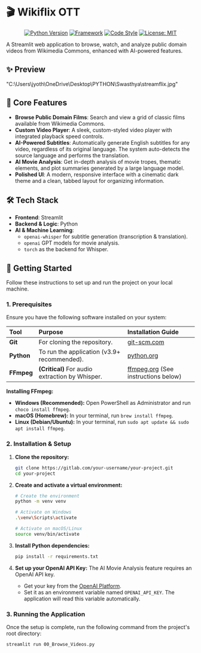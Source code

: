 # 🎬 Wikiflix OTT

<div align="center">

[![Python Version](https://img.shields.io/badge/Python-3.9%2B-blue.svg)](https://www.python.org/downloads/)
[![Framework](https://img.shields.io/badge/Framework-Streamlit-red.svg)](https://streamlit.io)
[![Code Style](https://img.shields.io/badge/Code%20Style-black-000000.svg)](https://github.com/psf/black)
[![License: MIT](https://img.shields.io/badge/License-MIT-yellow.svg)](https://opensource.org/licenses/MIT)

</div>

A Streamlit web application to browse, watch, and analyze public domain videos from Wikimedia Commons, enhanced with AI-powered features.

## ✨ Preview
"C:\Users\jyoth\OneDrive\Desktop\PYTHON\Swasthya\streamflix.jpg"


## 🚀 Core Features

-   **Browse Public Domain Films**: Search and view a grid of classic films available from Wikimedia Commons.
-   **Custom Video Player**: A sleek, custom-styled video player with integrated playback speed controls.
-   **AI-Powered Subtitles**: Automatically generate English subtitles for any video, regardless of its original language. The system auto-detects the source language and performs the translation.
-   **AI Movie Analysis**: Get in-depth analysis of movie tropes, thematic elements, and plot summaries generated by a large language model.
-   **Polished UI**: A modern, responsive interface with a cinematic dark theme and a clean, tabbed layout for organizing information.

## 🛠️ Tech Stack

-   **Frontend**: Streamlit
-   **Backend & Logic**: Python
-   **AI & Machine Learning**:
    -   `openai-whisper` for subtitle generation (transcription & translation).
    -   `openai` GPT models for movie analysis.
    -   `torch` as the backend for Whisper.

## 🏁 Getting Started

Follow these instructions to set up and run the project on your local machine.

### 1. Prerequisites

Ensure you have the following software installed on your system:

| Tool     | Purpose                                       | Installation Guide                                       |
| :------- | :-------------------------------------------- | :------------------------------------------------------- |
| **Git**  | For cloning the repository.                   | [git-scm.com](https://git-scm.com/downloads)             |
| **Python** | To run the application (v3.9+ recommended).   | [python.org](https://www.python.org/downloads/)          |
| **FFmpeg** | **(Critical)** For audio extraction by Whisper. | [ffmpeg.org](https://ffmpeg.org/download.html) (See instructions below) |

**Installing FFmpeg:**
- **Windows (Recommended):** Open PowerShell as Administrator and run `choco install ffmpeg`.
- **macOS (Homebrew):** In your terminal, run `brew install ffmpeg`.
- **Linux (Debian/Ubuntu):** In your terminal, run `sudo apt update && sudo apt install ffmpeg`.

### 2. Installation & Setup

1.  **Clone the repository:**
    ```bash
    git clone https://gitlab.com/your-username/your-project.git
    cd your-project
    ```

2.  **Create and activate a virtual environment:**
    ```bash
    # Create the environment
    python -m venv venv

    # Activate on Windows
    .\venv\Scripts\activate

    # Activate on macOS/Linux
    source venv/bin/activate
    ```

3.  **Install Python dependencies:**
    ```bash
    pip install -r requirements.txt
    ```

4.  **Set up your OpenAI API Key:**
    The AI Movie Analysis feature requires an OpenAI API key.
    -   Get your key from the [OpenAI Platform](https://platform.openai.com/).
    -   Set it as an environment variable named `OPENAI_API_KEY`. The application will read this variable automatically.

### 3. Running the Application

Once the setup is complete, run the following command from the project's root directory:

```bash
streamlit run 00_Browse_Videos.py

